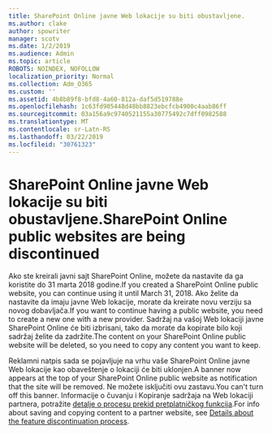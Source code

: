 ```yaml
---
title: SharePoint Online javne Web lokacije su biti obustavljene.
ms.author: clake
author: spowriter
manager: scotv
ms.date: 1/2/2019
ms.audience: Admin
ms.topic: article
ROBOTS: NOINDEX, NOFOLLOW
localization_priority: Normal
ms.collection: Adm_O365
ms.custom: ''
ms.assetid: 4b8b89f8-bfd8-4a60-812a-daf5d519788e
ms.openlocfilehash: 1c63fd905448d48bb8823ebcfcb4900c4aab86ff
ms.sourcegitcommit: 03a156a9c9740521155a30775492c7dff0982588
ms.translationtype: MT
ms.contentlocale: sr-Latn-RS
ms.lasthandoff: 03/22/2019
ms.locfileid: "30761323"
---
```

# <a name="sharepoint-online-public-websites-are-being-discontinued"></a><span data-ttu-id="c199c-102">SharePoint Online javne Web lokacije su biti obustavljene.</span><span class="sxs-lookup"><span data-stu-id="c199c-102">SharePoint Online public websites are being discontinued</span></span>

<span data-ttu-id="c199c-103">Ako ste kreirali javni sajt SharePoint Online, možete da nastavite da ga koristite do 31 marta 2018 godine.</span><span class="sxs-lookup"><span data-stu-id="c199c-103">If you created a SharePoint Online public website, you can continue using it until March 31, 2018.</span></span> <span data-ttu-id="c199c-104">Ako želite da nastavite da imaju javne Web lokacije, morate da kreirate novu verziju sa novog dobavljača.</span><span class="sxs-lookup"><span data-stu-id="c199c-104">If you want to continue having a public website, you need to create a new one with a new provider.</span></span> <span data-ttu-id="c199c-105">Sadržaj na vašoj Web lokaciji javne SharePoint Online će biti izbrisani, tako da morate da kopirate bilo koji sadržaj želite da zadržite.</span><span class="sxs-lookup"><span data-stu-id="c199c-105">The content on your SharePoint Online public website will be deleted, so you need to copy any content you want to keep.</span></span>
  
<span data-ttu-id="c199c-106">Reklamni natpis sada se pojavljuje na vrhu vaše SharePoint Online javne Web lokacije kao obaveštenje o lokaciji će biti uklonjen.</span><span class="sxs-lookup"><span data-stu-id="c199c-106">A banner now appears at the top of your SharePoint Online public website as notification that the site will be removed.</span></span> <span data-ttu-id="c199c-107">Ne možete isključiti ovu zastavu.</span><span class="sxs-lookup"><span data-stu-id="c199c-107">You can't turn off this banner.</span></span> <span data-ttu-id="c199c-108">Informacije o čuvanju i Kopiranje sadržaja na Web lokaciji partnera, potražite [detalje o procesu prekid pretplatničkog funkcija](https://go.microsoft.com/fwlink/?linkid=866980).</span><span class="sxs-lookup"><span data-stu-id="c199c-108">For info about saving and copying content to a partner website, see [Details about the feature discontinuation process](https://go.microsoft.com/fwlink/?linkid=866980).</span></span> 
  

